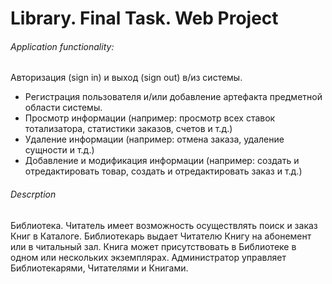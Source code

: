 # Library. Final Task. Web Project

###### Application functionality:
Авторизация (sign in) и выход (sign out) в/из системы.
  - Регистрация пользователя и/или добавление артефакта предметной области системы.
  - Просмотр информации (например: просмотр всех ставок тотализатора, статистики заказов, счетов и т.д.)
  - Удаление информации (например: отмена заказа, удаление сущности и т.д.)
  - Добавление и модификация информации (например: создать и отредактировать товар, создать и отредактировать заказ и т.д.)

###### Descrption
  Библиотека. Читатель имеет возможность осуществлять поиск и заказ Книг в Каталоге. Библиотекарь выдает Читателю Книгу на абонемент или в читальный зал. Книга может присутствовать в Библиотеке в одном или нескольких экземплярах. Администратор управляет Библиотекарями, Читателями и Книгами.


